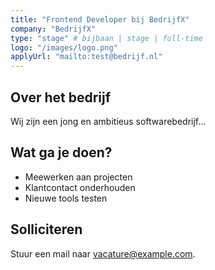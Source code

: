 ```yaml
---
title: "Frontend Developer bij BedrijfX"
company: "BedrijfX"
type: "stage" # bijbaan | stage | full-time
logo: "/images/logo.png"
applyUrl: "mailto:test@bedrijf.nl"
---
```


## Over het bedrijf

Wij zijn een jong en ambitieus softwarebedrijf...

## Wat ga je doen?

- Meewerken aan projecten
- Klantcontact onderhouden
- Nieuwe tools testen

## Solliciteren

Stuur een mail naar vacature@example.com.